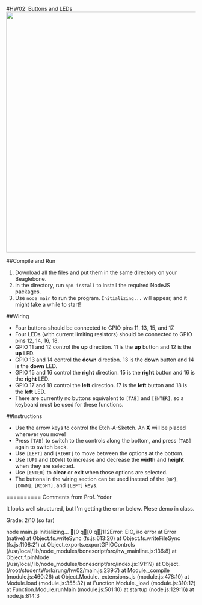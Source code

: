 #HW02: Buttons and LEDs
<img src="https://dl.dropboxusercontent.com/u/8521871/hosted/beaglebone/hw02/demo.gif" width="640">

##Compile and Run
1. Download all the files and put them in the same directory on your Beaglebone.
2. In the directory, run `npm install` to install the required NodeJS packages.
3. Use `node main` to run the program.  `Initializing...` will appear, and it might take a while to start!

##Wiring
 - Four buttons should be connected to GPIO pins 11, 13, 15, and 17.
 - Four LEDs (with current limiting resistors) should be connected to GPIO pins 12, 14, 16, 18.
  - GPIO 11 and 12 control the **up** direction.  11 is the **up** button and 12 is the **up** LED.
  - GPIO 13 and 14 control the **down** direction.  13 is the **down** button and 14 is the **down** LED.
  - GPIO 15 and 16 control the **right** direction.  15 is the **right** button and 16 is the **right** LED.
  - GPIO 17 and 18 control the **left** direction.  17 is the **left** button and 18 is the **left** LED.
 - There are currently no buttons equivalent to `[TAB]` and `[ENTER]`, so a keyboard must be used for these functions.

##Instructions
 - Use the arrow keys to control the Etch-A-Sketch.  An **X** will be placed wherever you move!
 - Press `[TAB]` to switch to the controls along the bottom, and press `[TAB]` again to switch back.
 - Use `[LEFT]` and `[RIGHT]` to move between the options at the bottom.
 - Use `[UP]` and `[DOWN]` to increase and decrease the **width** and **height** when they are selected.
 - Use `[ENTER]` to **clear** or **exit** when those options are selected.
 - The buttons in the wiring section can be used instead of the `[UP]`, `[DOWN]`, `[RIGHT]`, and `[LEFT]` keys.

==========
Comments from Prof. Yoder

It looks well structured, but I'm getting the error below.  Plese demo in class.

Grade: 2/10 (so far) 

node main.js 
Initializing...
[0 q[0 q]112Error: EIO, i/o error
  at Error (native)
  at Object.fs.writeSync (fs.js:613:20)
  at Object.fs.writeFileSync (fs.js:1108:21)
  at Object.exports.exportGPIOControls (/usr/local/lib/node_modules/bonescript/src/hw_mainline.js:136:8)
  at Object.f.pinMode (/usr/local/lib/node_modules/bonescript/src/index.js:191:19)
  at Object.<anonymous> (/root/studentWork/rung/hw02/main.js:239:7)
  at Module._compile (module.js:460:26)
  at Object.Module._extensions..js (module.js:478:10)
  at Module.load (module.js:355:32)
  at Function.Module._load (module.js:310:12)
  at Function.Module.runMain (module.js:501:10)
  at startup (node.js:129:16)
  at node.js:814:3